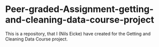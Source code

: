 # Peer-graded-Assignment-getting-and-cleaning-data-course-project
This is a repository, that I (Nils Eicke) have created for the Getting and Cleaning Data Course project.
